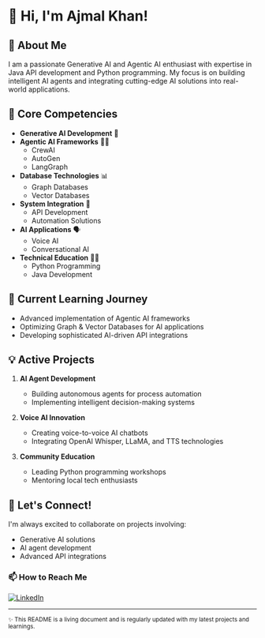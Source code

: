 # 👋 Hi, I'm Ajmal Khan!

## 🚀 About Me
I am a passionate Generative AI and Agentic AI enthusiast with expertise in Java API development and Python programming. My focus is on building intelligent AI agents and integrating cutting-edge AI solutions into real-world applications.

## 💪 Core Competencies
- **Generative AI Development** 🤖
- **Agentic AI Frameworks** 🕵️‍♂️
  - CrewAI
  - AutoGen
  - LangGraph
- **Database Technologies** 📊
  - Graph Databases
  - Vector Databases
- **System Integration** 🔗
  - API Development
  - Automation Solutions
- **AI Applications** 🗣️
  - Voice AI
  - Conversational AI
- **Technical Education** 👨‍🏫
  - Python Programming
  - Java Development

## 🌱 Current Learning Journey
- Advanced implementation of Agentic AI frameworks
- Optimizing Graph & Vector Databases for AI applications
- Developing sophisticated AI-driven API integrations

## 💡 Active Projects
1. **AI Agent Development**
   - Building autonomous agents for process automation
   - Implementing intelligent decision-making systems

2. **Voice AI Innovation**
   - Creating voice-to-voice AI chatbots
   - Integrating OpenAI Whisper, LLaMA, and TTS technologies

3. **Community Education**
   - Leading Python programming workshops
   - Mentoring local tech enthusiasts

## 🤝 Let's Connect!
I'm always excited to collaborate on projects involving:
- Generative AI solutions
- AI agent development
- Advanced API integrations

### 📫 How to Reach Me
[![LinkedIn](https://img.shields.io/badge/LinkedIn-Connect-blue)](https://www.linkedin.com/in/ajmal-ai-engineer//)

---
<sub>✨ This README is a living document and is regularly updated with my latest projects and learnings.</sub>
